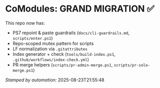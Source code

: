# CoModules: GRAND MIGRATION ✅

This repo now has:
- PS7 repoint & paste guardrails (`docs/cli-guardrails.md`, `scripts/enter.ps1`)
- Repo-scoped mutex pattern for scripts
- LF normalization via `.gitattributes`
- Index generator + check (`tools/build-index.ps1`, `.github/workflows/index-check.yml`)
- PR merge helpers (`scripts/pr-admin-merge.ps1`, `scripts/pr-solo-merge.ps1`)

_Stamped by automation:_
2025-08-23T21:55:48
